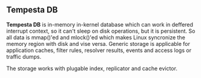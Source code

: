 ## Tempesta DB

**Tempesta DB** is in-memory in-kernel database which can work in deffered
interrupt context, so it can't sleep on disk operations, but it is persistent.
So all data is mmap()'ed and mlock()'ed which makes Linux syncronize the memory
region with disk and vise versa. Generic storage is applicable for application
caches, filter rules, resolver results, events and access logs or traffic dumps.

The storage works with plugable index, replicator and cache evictor.

